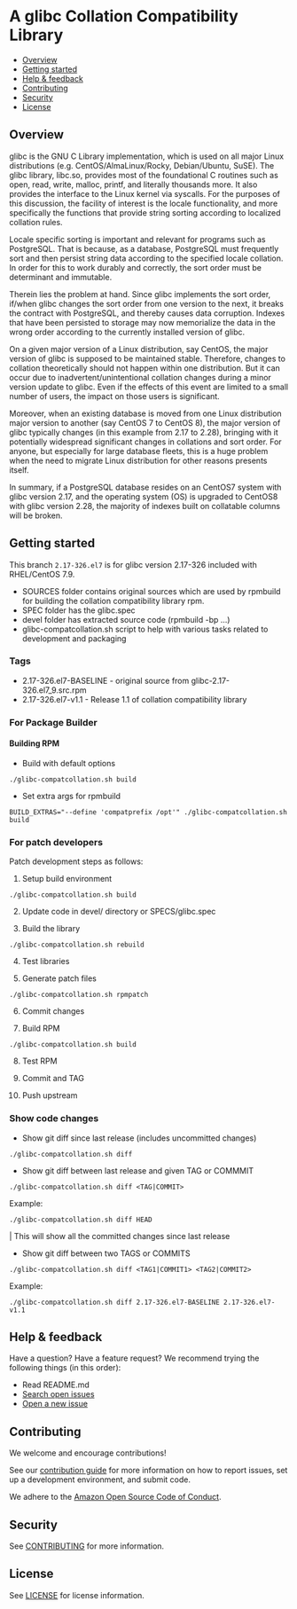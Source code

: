 # A glibc Collation Compatibility Library

* [Overview](#overview)
* [Getting started](#getting-started)
* [Help & feedback](#help--feedback)
* [Contributing](#contributing)
* [Security](#security)
* [License](#license)

## Overview

glibc is the GNU C Library implementation, which is used on all major Linux distributions (e.g. CentOS/AlmaLinux/Rocky, Debian/Ubuntu, SuSE). The glibc library, libc.so, provides most of the foundational C routines such as open, read, write, malloc, printf, and literally thousands more. It also provides the interface to the Linux kernel via syscalls. For the purposes of this discussion, the facility of interest is the locale functionality, and more specifically the functions that provide string sorting according to localized collation rules.

Locale specific sorting is important and relevant for programs such as PostgreSQL. That is because, as a database, PostgreSQL must frequently sort and then persist string data according to the specified locale collation. In order for this to work durably and correctly, the sort order must be determinant and immutable.

Therein lies the problem at hand. Since glibc implements the sort order, if/when glibc changes the sort order from one version to the next, it breaks the contract with PostgreSQL, and thereby causes data corruption. Indexes that have been persisted to storage may now memorialize the data in the wrong order according to the currently installed version of glibc.

On a given major version of a Linux distribution, say CentOS, the major version of glibc is supposed to be maintained stable. Therefore, changes to collation theoretically should not happen within one distribution. But it can occur due to inadvertent/unintentional collation changes during a minor version update to glibc. Even if the effects of this event are limited to a small number of users, the impact on those users is significant.

Moreover, when an existing database is moved from one Linux distribution major version to another (say CentOS 7 to CentOS 8), the major version of glibc typically changes (in this example from 2.17 to 2.28), bringing with it potentially widespread significant changes in collations and sort order. For anyone, but especially for large database fleets, this is a huge problem when the need to migrate Linux distribution for other reasons presents itself.

In summary, if a PostgreSQL database resides on an CentOS7 system with glibc version 2.17, and the operating system (OS) is upgraded to CentOS8 with glibc version 2.28, the majority of indexes built on collatable columns will be broken.

## Getting started

This branch `2.17-326.el7` is for glibc version 2.17-326 included with RHEL/CentOS 7.9.

* SOURCES folder contains original sources which are used by rpmbuild for building the collation compatibility library rpm.
* SPEC folder has the glibc.spec
* devel folder has extracted source code (rpmbuild -bp ...)
* glibc-compatcollation.sh script to help with various tasks related to development and packaging

### Tags

* 2.17-326.el7-BASELINE - original source from glibc-2.17-326.el7_9.src.rpm
* 2.17-326.el7-v1.1 - Release 1.1 of collation compatibility library

### For Package Builder
 
#### Building RPM

* Build with default options

`./glibc-compatcollation.sh build`

* Set extra args for rpmbuild

`BUILD_EXTRAS="--define 'compatprefix /opt'" ./glibc-compatcollation.sh build`

### For patch developers

Patch development steps as follows:

1. Setup build environment

`./glibc-compatcollation.sh build`

2. Update code in devel/ directory or SPECS/glibc.spec

3. Build the library

`./glibc-compatcollation.sh rebuild`

4. Test libraries

5. Generate patch files

`./glibc-compatcollation.sh rpmpatch`

6. Commit changes

7. Build RPM

`./glibc-compatcollation.sh build`

8. Test RPM

9. Commit and TAG

10. Push upstream

### Show code changes

* Show git diff since last release (includes uncommitted changes)

`./glibc-compatcollation.sh diff`

* Show git diff between last release and given TAG or COMMMIT

`./glibc-compatcollation.sh diff <TAG|COMMIT>`

Example:

`./glibc-compatcollation.sh diff HEAD`

| This will show all the committed changes since last release

* Show git diff between two TAGS or COMMITS

`./glibc-compatcollation.sh diff <TAG1|COMMIT1> <TAG2|COMMIT2>`

Example:

`./glibc-compatcollation.sh diff 2.17-326.el7-BASELINE 2.17-326.el7-v1.1`

## Help & feedback

Have a question? Have a feature request? We recommend trying the following things (in this order):

* Read README.md
* [Search open issues](https://github.com/awslabs/compat-collation-for-glibc/issues)
* [Open a new issue](https://github.com/awslabs/compat-collation-for-glibc/issues/new)

## Contributing

We welcome and encourage contributions!

See our [contribution guide](CONTRIBUTING.md) for more information on how to report issues, set up a development environment, and submit code.

We adhere to the [Amazon Open Source Code of Conduct](https://aws.github.io/code-of-conduct).

## Security

See [CONTRIBUTING](CONTRIBUTING.md#security-issue-notifications) for more information.

## License

See [LICENSE](LICENSE.md) for license information.



